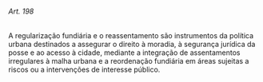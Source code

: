 
###### Art. 198
A regularização fundiária e o reassentamento são instrumentos da política urbana destinados a assegurar o direito à moradia, à segurança jurídica da posse e ao acesso à cidade, mediante a integração de assentamentos irregulares à malha urbana e a reordenação fundiária em áreas sujeitas a riscos ou a intervenções de interesse público.
